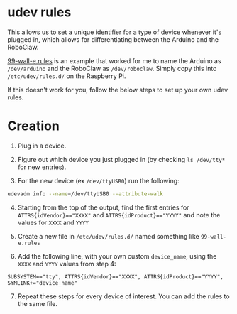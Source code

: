 # udev rules
This allows us to set a unique identifier for a type of device whenever it's plugged in, which allows for differentiating between the Arduino and the RoboClaw.

[99-wall-e.rules](99-wall-e.rules) is an example that worked for me to name the Arduino as `/dev/arduino` and the RoboClaw as `/dev/roboclaw`. Simply copy this into `/etc/udev/rules.d/` on the Raspberry Pi.

If this doesn't work for you, follow the below steps to set up your own udev rules.

# Creation

1. Plug in a device.

2. Figure out which device you just plugged in (by checking `ls /dev/tty*` for new entries).

3. For the new device (ex `/dev/ttyUSB0`) run the following:
```bash
udevadm info --name=/dev/ttyUSB0 --attribute-walk
```

4. Starting from the top of the output, find the first entries for `ATTRS{idVendor}=="XXXX"` and `ATTRS{idProduct}=="YYYY"` and note the values for `XXXX` and `YYYY`

5. Create a new file in `/etc/udev/rules.d/` named something like `99-wall-e.rules`

6. Add the following line, with your own custom `device_name`, using the `XXXX` and `YYYY` values from step 4:

```
SUBSYSTEM=="tty", ATTRS{idVendor}=="XXXX", ATTRS{idProduct}=="YYYY", SYMLINK+="device_name"
```

7. Repeat these steps for every device of interest. You can add the rules to the same file.
